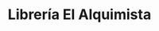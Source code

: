 ---
title: "Librería El Alquimista"
url: /colonia-caroya/libreria-el-alquimista/
shop: Schreibwaren
---
